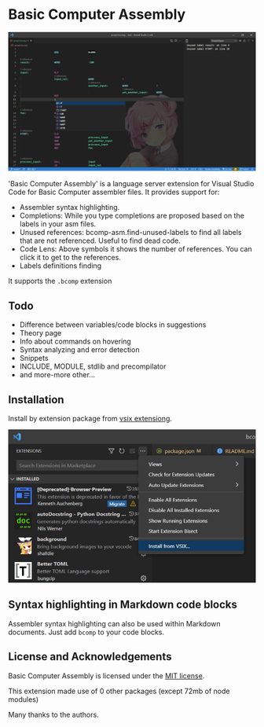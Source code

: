 # Basic Computer Assembly

![](assets/preview.png)

'Basic Computer Assembly' is a language server extension for Visual Studio Code for Basic Computer assembler files.
It provides support for:
- Assembler syntax highlighting.
- Completions: While you type completions are proposed based on the labels in your asm files.
- Unused references: bcomp-asm.find-unused-labels to find all labels that are not referenced. Useful to find dead code.
- Code Lens: Above symbols it shows the number of references. You can click it to get to the references.
- Labels definitions finding
<!-- - Hovering: When hovering over a symbol it shows the comments for the symbol.
- Outline view: View your labels (code, data, constants) in the outline view.
- Rename symbols. -->

It supports the `.bcomp` extension

## Todo
- Difference between variables/code blocks in suggestions
- Theory page
- Info about commands on hovering
- Syntax analyzing and error detection
- Snippets
- INCLUDE, MODULE, stdlib and precompilator
- and more-more other...

## Installation

Install by extension package from [vsix extensiong](https://github.com/mamsdeveloper/bcomp-asm/tree/master/release).

![](assets/install.png)

## Syntax highlighting in Markdown code blocks

Assembler syntax highlighting can also be used within Markdown documents.
Just add ```bcomp``` to your code blocks.


## License and Acknowledgements

Basic Computer Assembly is licensed under the [MIT license](LICENSE.txt).

This extension made use of 0 other packages (except 72mb of node modules)

Many thanks to the authors.



